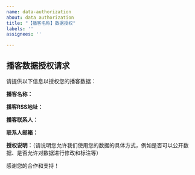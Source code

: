 ```yaml
---
name: data-authorization
about: data authorization
title: "【播客名称】数据授权"
labels: ''
assignees: ''

---
```


## 播客数据授权请求

请提供以下信息以授权您的播客数据：

**播客名称：**

**播客RSS地址：**

**播客联系人：**

**联系人邮箱：**

**授权说明：**（请说明您允许我们使用您的数据的具体方式，例如是否可以公开数据、是否允许对数据进行修改和标注等）

感谢您的合作和支持！
